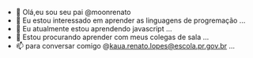 - 👋 Olá,eu sou seu pai @moonrenato
- 👀 Eu estou interessado em aprender as linguagens de progremação ...
- 🌱 Eu atualmente estou aprendendo javascript ...
- 💞️ Estou procurando aprender com meus colegas de sala ...
- 📫 para conversar comigo @kaua.renato.lopes@escola.pr.gov.br  ...

<!---
moonrenato/moonrenato is a ✨ special ✨ repository because its `README.md` (this file) appears on your GitHub profile.
You can click the Preview link to take a look at your changes.
--->
